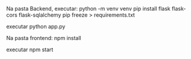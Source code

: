 Na pasta Backend, executar:
python -m venv venv
pip install flask flask-cors flask-sqlalchemy
pip freeze > requirements.txt

executar
python app.py


Na pasta frontend:
npm install

executar
npm start
